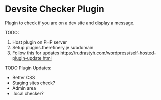 # Devsite Checker Plugin

Plugin to check if you are on a dev site and display a message.

TODO:

1. Host plugin on PHP server
2. Setup plugins.therefinery.je subdomain
3. Follow this for updates https://rudrastyh.com/wordpress/self-hosted-plugin-update.html

TODO Plugin Updates:

- Better CSS
- Staging sites check?
- Admin area
- .local checker?

